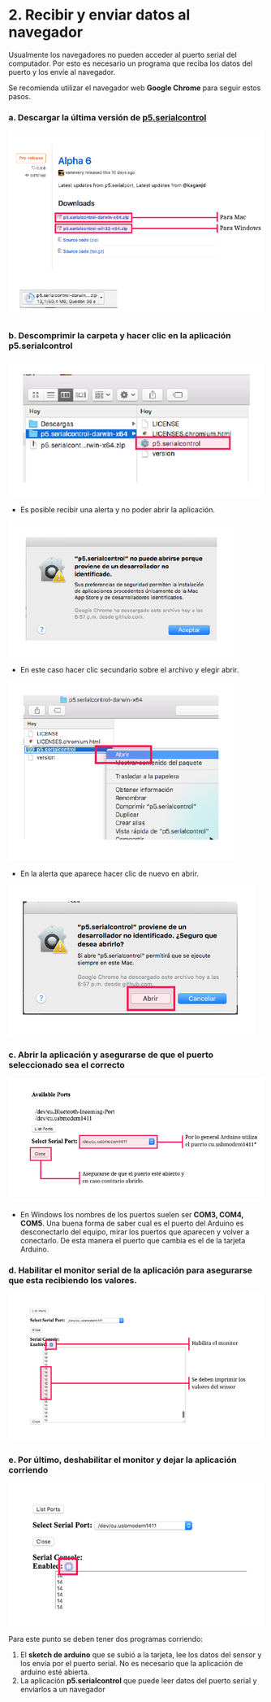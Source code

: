 # 2. Recibir y enviar datos al navegador

Usualmente los navegadores no pueden acceder al puerto serial del computador. Por esto es necesario un programa que reciba los datos del puerto y los envíe al navegador. 

Se recomienda utilizar el navegador web **Google Chrome** para seguir estos pasos.

### a. Descargar la última versión de [p5.serialcontrol](https://github.com/vanevery/p5.serialcontrol/releases)

![](../.gitbook/assets/serial-37.png)

### b. Descomprimir la carpeta y hacer clic en la aplicación p5.serialcontrol

![](../.gitbook/assets/serial-38.png)

* Es posible recibir una alerta y no poder abrir la aplicación.

![](../.gitbook/assets/serial-39.png)

* En este caso hacer clic secundario sobre el archivo y elegir abrir.

![](../.gitbook/assets/serial-40.png)

* En la alerta que aparece hacer clic de nuevo en abrir.

![](../.gitbook/assets/serial-41.png)

### c. Abrir la aplicación y asegurarse de que el puerto seleccionado sea el correcto

![](../.gitbook/assets/serial-42.png)

* En Windows los nombres de los puertos suelen ser **COM3, COM4, COM5**. Una buena forma de saber cual es el puerto del Arduino es desconectarlo del equipo, mirar los puertos que aparecen y volver a conectarlo. De esta manera el puerto que cambia es el de la tarjeta Arduino.

### d. Habilitar el monitor serial de la aplicación para asegurarse que esta recibiendo los valores.

![](../.gitbook/assets/serial-43.png)

### e. Por último, deshabilitar el monitor y dejar la aplicación corriendo

![](../.gitbook/assets/serial-44.png)

Para este punto se deben tener dos programas corriendo: 

1. El **sketch de arduino** que se subió a la tarjeta, lee los datos del sensor y los envía por el puerto serial. No es necesario que la aplicación de arduino esté abierta. 
2. La aplicación **p5.serialcontrol** que puede leer datos del puerto serial y enviarlos a un navegador

### 



